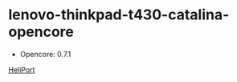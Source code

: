 # lenovo-thinkpad-t430-catalina-opencore

- Opencore: 0.7.1

[HeliPort](https://github.com/OpenIntelWireless/HeliPort/releases/tag/v1.4.1)
